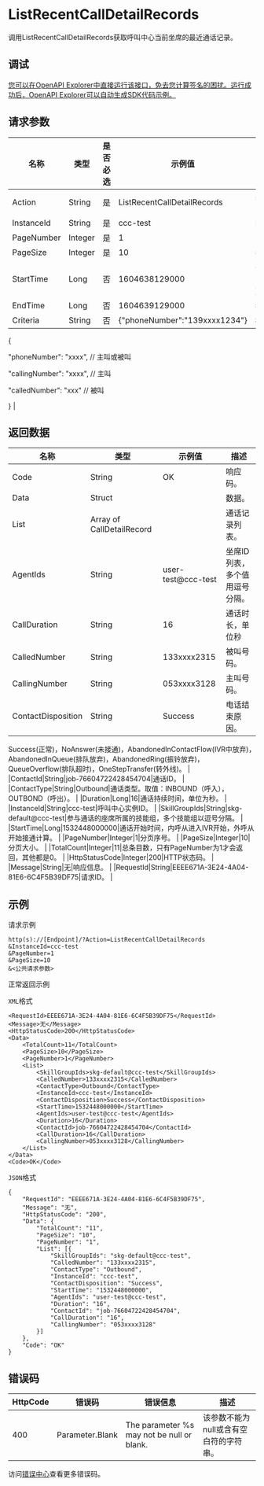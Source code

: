 # ListRecentCallDetailRecords

调用ListRecentCallDetailRecords获取呼叫中心当前坐席的最近通话记录。

## 调试

[您可以在OpenAPI Explorer中直接运行该接口，免去您计算签名的困扰。运行成功后，OpenAPI Explorer可以自动生成SDK代码示例。](https://api.aliyun.com/#product=CCC&api=ListRecentCallDetailRecords&type=RPC&version=2020-07-01)

## 请求参数

|名称|类型|是否必选|示例值|描述|
|--|--|----|---|--|
|Action|String|是|ListRecentCallDetailRecords|系统规定参数。取值：ListRecentCallDetailRecords。 |
|InstanceId|String|是|ccc-test|呼叫中心实例ID。 |
|PageNumber|Integer|是|1|页码，范围1-1000。 |
|PageSize|Integer|是|10|每页大小，范围1-100。 |
|StartTime|Long|否|1604638129000|开始时间戳，默认是当天开始时间， 最早为当前时间往前180天。 |
|EndTime|Long|否|1604639129000|截止时间戳，默认是当前时间。 |
|Criteria|String|否|\{"phoneNumber":"139xxxx1234"\}|搜索条件。JSON格式：

 \{

 "phoneNumber": "xxxx", // 主叫或被叫

 "callingNumber": "xxxx", // 主叫

 "calledNumber": "xxx" // 被叫

 \} |

## 返回数据

|名称|类型|示例值|描述|
|--|--|---|--|
|Code|String|OK|响应码。 |
|Data|Struct| |数据。 |
|List|Array of CallDetailRecord| |通话记录列表。 |
|AgentIds|String|user-test@ccc-test|坐席ID列表，多个值用逗号分隔。 |
|CallDuration|String|16|通话时长，单位秒 |
|CalledNumber|String|133xxxx2315|被叫号码。 |
|CallingNumber|String|053xxxx3128|主叫号码。 |
|ContactDisposition|String|Success|电话结束原因。

 Success\(正常\)，NoAnswer\(未接通\)，AbandonedInContactFlow\(IVR中放弃\)，AbandonedInQueue\(排队放弃\)，AbandonedRing\(振铃放弃\)，QueueOverflow\(排队超时\)，OneStepTransfer\(转外线\)。 |
|ContactId|String|job-76604722428454704|通话ID。 |
|ContactType|String|Outbound|通话类型。取值：INBOUND（呼入），OUTBOND（呼出）。 |
|Duration|Long|16|通话持续时间，单位为秒。 |
|InstanceId|String|ccc-test|呼叫中心实例ID。 |
|SkillGroupIds|String|skg-default@ccc-test|参与通话的座席所属的技能组，多个技能组以逗号分隔。 |
|StartTime|Long|1532448000000|通话开始时间，内呼从进入IVR开始，外呼从开始接通计算。 |
|PageNumber|Integer|1|分页序号。 |
|PageSize|Integer|10|分页大小。 |
|TotalCount|Integer|11|总条目数，只有PageNumber为1才会返回，其他都是0。 |
|HttpStatusCode|Integer|200|HTTP状态码。 |
|Message|String|无|响应信息。 |
|RequestId|String|EEEE671A-3E24-4A04-81E6-6C4F5B39DF75|请求ID。 |

## 示例

请求示例

```
http(s)://[Endpoint]/?Action=ListRecentCallDetailRecords
&InstanceId=ccc-test
&PageNumber=1
&PageSize=10
&<公共请求参数>
```

正常返回示例

`XML`格式

```
<RequestId>EEEE671A-3E24-4A04-81E6-6C4F5B39DF75</RequestId>
<Message>无</Message>
<HttpStatusCode>200</HttpStatusCode>
<Data>
    <TotalCount>11</TotalCount>
    <PageSize>10</PageSize>
    <PageNumber>1</PageNumber>
    <List>
        <SkillGroupIds>skg-default@ccc-test</SkillGroupIds>
        <CalledNumber>133xxxx2315</CalledNumber>
        <ContactType>Outbound</ContactType>
        <InstanceId>ccc-test</InstanceId>
        <ContactDisposition>Success</ContactDisposition>
        <StartTime>1532448000000</StartTime>
        <AgentIds>user-test@ccc-test</AgentIds>
        <Duration>16</Duration>
        <ContactId>job-76604722428454704</ContactId>
        <CallDuration>16</CallDuration>
        <CallingNumber>053xxxx3128</CallingNumber>
    </List>
</Data>
<Code>OK</Code>
```

`JSON`格式

```
{
	"RequestId": "EEEE671A-3E24-4A04-81E6-6C4F5B39DF75",
	"Message": "无",
	"HttpStatusCode": "200",
	"Data": {
		"TotalCount": "11",
		"PageSize": "10",
		"PageNumber": "1",
		"List": [{
			"SkillGroupIds": "skg-default@ccc-test",
			"CalledNumber": "133xxxx2315",
			"ContactType": "Outbound",
			"InstanceId": "ccc-test",
			"ContactDisposition": "Success",
			"StartTime": "1532448000000",
			"AgentIds": "user-test@ccc-test",
			"Duration": "16",
			"ContactId": "job-76604722428454704",
			"CallDuration": "16",
			"CallingNumber": "053xxxx3128"
		}]
	},
	"Code": "OK"
}
```

## 错误码

|HttpCode|错误码|错误信息|描述|
|--------|---|----|--|
|400|Parameter.Blank|The parameter %s may not be null or blank.|该参数不能为null或含有空白符的字符串。|

访问[错误中心](https://error-center.aliyun.com/status/product/CCC)查看更多错误码。

